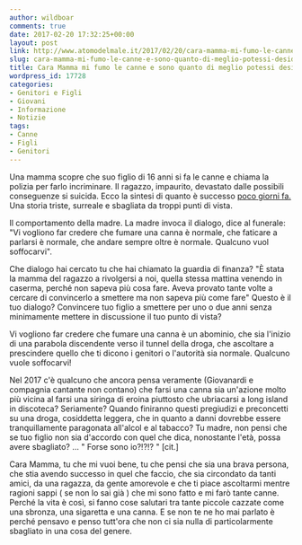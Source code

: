 ```yaml
---
author: wildboar
comments: true
date: 2017-02-20 17:32:25+00:00
layout: post
link: http://www.atomodelmale.it/2017/02/20/cara-mamma-mi-fumo-le-canne-e-sono-quanto-di-meglio-potessi-desiderare/
slug: cara-mamma-mi-fumo-le-canne-e-sono-quanto-di-meglio-potessi-desiderare
title: Cara Mamma mi fumo le canne e sono quanto di meglio potessi desiderare.
wordpress_id: 17728
categories:
- Genitori e Figli
- Giovani
- Informazione
- Notizie
tags:
- Canne
- Figli
- Genitori
---
```


Una mamma scopre che suo figlio di 16 anni si fa le canne e chiama la polizia per farlo incriminare. Il ragazzo, impaurito, devastato dalle possibili conseguenze si suicida. Ecco la sintesi di quanto è successo [poco giorni fa.
](http://www.fanpage.it/ragazzo-suicida-mamma-ringrazia-gdf-vogliono-farvi-credere-che-fumare-canne-e-normale/)Una storia triste, surreale e sbagliata da troppi punti di vista.

Il comportamento della madre. La madre invoca il dialogo, dice al funerale:
"Vi vogliono far credere che fumare una canna è normale, che faticare a parlarsi è normale, che andare sempre oltre è normale. Qualcuno vuol soffocarvi".

Che dialogo hai cercato tu che hai chiamato la guardia di finanza?
"È stata la mamma del ragazzo a rivolgersi a noi, quella stessa mattina venendo in caserma, perché non sapeva più cosa fare. Aveva provato tante volte a cercare di convincerlo a smettere ma non sapeva più come fare"
Questo è il tuo dialogo? Convincere tuo figlio a smettere per uno o due anni senza minimamente mettere in discussione il tuo punto di vista?


Vi vogliono far credere che fumare una canna è un abominio, che sia l'inizio di una parabola discendente verso il tunnel della droga, che ascoltare a prescindere quello che ti dicono i genitori o l'autorità sia normale. Qualcuno vuole soffocarvi!

Nel 2017 c'è qualcuno che ancora pensa veramente (Giovanardi e compagnia cantante non contano) che farsi una canna sia un'azione molto più vicina al farsi una siringa di eroina piuttosto che ubriacarsi a long island in discoteca? Seriamente?
Quando finiranno questi pregiudizi e preconcetti su una droga, cosiddetta leggera, che in quanto a danni dovrebbe essere tranquillamente paragonata all'alcol e al tabacco?
Tu madre, non pensi che se tuo figlio non sia d'accordo con quel che dica, nonostante l'età, possa avere sbagliato? ... " Forse sono io?!?!? " [cit.]

Cara Mamma, tu che mi vuoi bene, tu che pensi che sia una brava persona, che stia avendo successo in quel che faccio, che sia circondato da tanti amici, da una ragazza, da gente amorevole e che ti piace ascoltarmi mentre ragioni sappi ( se non lo sai già ) che mi sono fatto e mi farò tante canne. Perché la vita è così, si fanno cose salutari tra tante piccole cazzate come una sbronza, una sigaretta e una canna. E se non te ne ho mai parlato è perché pensavo e penso tutt'ora che non ci sia nulla di particolarmente sbagliato in una cosa del genere.
